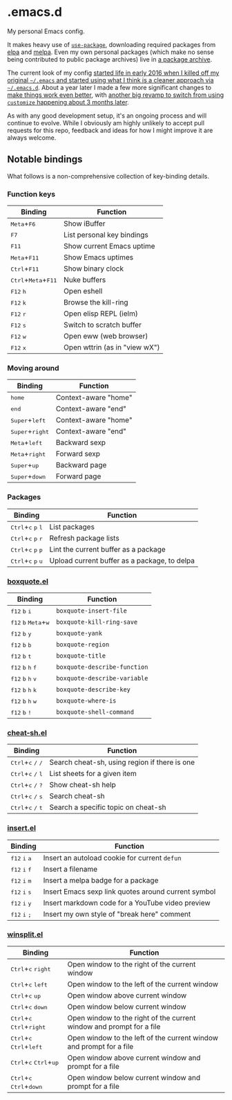 # .emacs.d

My personal Emacs config.

It makes heavy use
of [`use-package`](https://github.com/jwiegley/use-package), downloading
required packages from [elpa](https://elpa.gnu.org/)
and [melpa](https://melpa.org/). Even my own personal packages (which make
no sense being contributed to public package archives) live
in [a package archive](http://blog.davep.org/delpa/).

The current look of my
config
[started life in early 2016 when I killed off my original `~/.emacs` and started using what I think is a cleaner approach via `~/.emacs.d`](http://blog.davep.org/2016/05/26/starting_fresh_with_gnu_emacs.html).
About a year later I made a few more significant changes
to
[make things work even better](http://blog.davep.org/2017/04/01/another_revamp_of_my_emacs_config.html),
with
[another big revamp to switch from using `customize` happening about 3 months later](http://blog.davep.org/2017/07/13/more_revamping_of_my_emacs_config.html).

As with any good development setup, it's an ongoing process and will
continue to evolve. While I obviously am highly unlikely to accept pull
requests for this repo, feedback and ideas for how I might improve it are
always welcome.

## Notable bindings

What follows is a non-comprehensive collection of key-binding details.

### Function keys

| Binding | Function |
| --- | --- |
| <kbd>Meta</kbd>+<kbd>F6</kbd> | Show iBuffer |
| <kbd>F7</kbd> | List personal key bindings |
| <kbd>F11</kbd> | Show current Emacs uptime |
| <kbd>Meta</kbd>+<kbd>F11</kbd> | Show Emacs uptimes |
| <kbd>Ctrl</kbd>+<kbd>F11</kbd> | Show binary clock |
| <kbd>Ctrl</kbd>+<kbd>Meta</kbd>+<kbd>F11</kbd> | Nuke buffers |
| <kbd>F12</kbd> <kbd>h</kbd> | Open eshell |
| <kbd>F12</kbd> <kbd>k</kbd> | Browse the kill-ring |
| <kbd>F12</kbd> <kbd>r</kbd> | Open elisp REPL (ielm) |
| <kbd>F12</kbd> <kbd>s</kbd> | Switch to scratch buffer |
| <kbd>F12</kbd> <kbd>w</kbd> | Open eww (web browser) |
| <kbd>F12</kbd> <kbd>x</kbd> | Open wttrin (as in "view wX") |

### Moving around

| Binding | Function |
| --- | --- |
| <kbd>home</kbd> | Context-aware "home" |
| <kbd>end</kbd> | Context-aware "end" |
| <kbd>Super</kbd>+<kbd>left</kbd> | Context-aware "home" |
| <kbd>Super</kbd>+<kbd>right</kbd> | Context-aware "end" |
| <kbd>Meta</kbd>+<kbd>left</kbd> | Backward sexp |
| <kbd>Meta</kbd>+<kbd>right</kbd> | Forward sexp |
| <kbd>Super</kbd>+<kbd>up</kbd> | Backward page |
| <kbd>Super</kbd>+<kbd>down</kbd> | Forward page |

### Packages

| Binding | Function |
| --- | --- |
| <kbd>Ctrl</kbd>+<kbd>c</kbd> <kbd>p</kbd> <kbd>l</kbd> | List packages |
| <kbd>Ctrl</kbd>+<kbd>c</kbd> <kbd>p</kbd> <kbd>r</kbd> | Refresh package lists |
| <kbd>Ctrl</kbd>+<kbd>c</kbd> <kbd>p</kbd> <kbd>p</kbd> | Lint the current buffer as a package |
| <kbd>Ctrl</kbd>+<kbd>c</kbd> <kbd>p</kbd> <kbd>u</kbd> | Upload current buffer as a package, to delpa |

### [boxquote.el](https://github.com/davep/boxquote.el)

| Binding | Function |
| --- | --- |
| <kbd>f12</kbd> <kbd>b</kbd> <kbd>i</kbd> | `boxquote-insert-file` |
| <kbd>f12</kbd> <kbd>b</kbd> <kbd>Meta</kbd>+<kbd>w</kbd> | `boxquote-kill-ring-save` |
| <kbd>f12</kbd> <kbd>b</kbd> <kbd>y</kbd> | `boxquote-yank` |
| <kbd>f12</kbd> <kbd>b</kbd> <kbd>b</kbd> | `boxquote-region` |
| <kbd>f12</kbd> <kbd>b</kbd> <kbd>t</kbd> | `boxquote-title` |
| <kbd>f12</kbd> <kbd>b</kbd> <kbd>h</kbd> <kbd>f</kbd> | `boxquote-describe-function` |
| <kbd>f12</kbd> <kbd>b</kbd> <kbd>h</kbd> <kbd>v</kbd> | `boxquote-describe-variable` |
| <kbd>f12</kbd> <kbd>b</kbd> <kbd>h</kbd> <kbd>k</kbd> | `boxquote-describe-key` |
| <kbd>f12</kbd> <kbd>b</kbd> <kbd>h</kbd> <kbd>w</kbd> | `boxquote-where-is` |
| <kbd>f12</kbd> <kbd>b</kbd> <kbd>!</kbd> | `boxquote-shell-command` |

### [cheat-sh.el](https://github.com/davep/cheat-sh.el)

| Binding | Function |
| --- | --- |
| <kbd>Ctrl</kbd>+<kbd>c</kbd> <kbd>/</kbd> <kbd>/</kbd> | Search cheat-sh, using region if there is one |
| <kbd>Ctrl</kbd>+<kbd>c</kbd> <kbd>/</kbd> <kbd>l</kbd> | List sheets for a given item |
| <kbd>Ctrl</kbd>+<kbd>c</kbd> <kbd>/</kbd> <kbd>?</kbd> | Show cheat-sh help |
| <kbd>Ctrl</kbd>+<kbd>c</kbd> <kbd>/</kbd> <kbd>s</kbd> | Search cheat-sh |
| <kbd>Ctrl</kbd>+<kbd>c</kbd> <kbd>/</kbd> <kbd>t</kbd> | Search a specific topic on cheat-sh |

### [insert.el](https://github.com/davep/insert.el)

| Binding | Function |
| --- | --- |
| <kbd>f12</kbd> <kbd>i</kbd> <kbd>a</kbd> | Insert an autoload cookie for current `defun` |
| <kbd>f12</kbd> <kbd>i</kbd> <kbd>f</kbd> | Insert a filename |
| <kbd>f12</kbd> <kbd>i</kbd> <kbd>m</kbd> | Insert a melpa badge for a package |
| <kbd>f12</kbd> <kbd>i</kbd> <kbd>s</kbd> | Insert Emacs sexp link quotes around current symbol |
| <kbd>f12</kbd> <kbd>i</kbd> <kbd>y</kbd> | Insert markdown code for a YouTube video preview |
| <kbd>f12</kbd> <kbd>i</kbd> <kbd>;</kbd> | Insert my own style of "break here" comment |

### [winsplit.el](https://github.com/davep/winsplit.el)

| Binding | Function |
| --- | --- |
| <kbd>Ctrl</kbd>+<kbd>c</kbd> <kbd>right</kbd> | Open window to the right of the current window |
| <kbd>Ctrl</kbd>+<kbd>c</kbd> <kbd>left</kbd> | Open window to the left of the current window |
| <kbd>Ctrl</kbd>+<kbd>c</kbd> <kbd>up</kbd> | Open window above current window |
| <kbd>Ctrl</kbd>+<kbd>c</kbd> <kbd>down</kbd> | Open window below current window |
| <kbd>Ctrl</kbd>+<kbd>c</kbd> <kbd>Ctrl</kbd>+<kbd>right</kbd> | Open window to the right of the current window and prompt for a file |
| <kbd>Ctrl</kbd>+<kbd>c</kbd> <kbd>Ctrl</kbd>+<kbd>left</kbd> | Open window to the left of the current window and prompt for a file |
| <kbd>Ctrl</kbd>+<kbd>c</kbd> <kbd>Ctrl</kbd>+<kbd>up</kbd> | Open window above current window and prompt for a file |
| <kbd>Ctrl</kbd>+<kbd>c</kbd> <kbd>Ctrl</kbd>+<kbd>down</kbd> | Open window below current window and prompt for a file |
